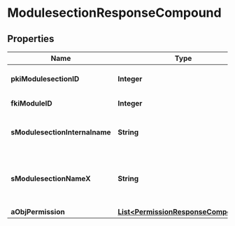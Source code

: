 

# ModulesectionResponseCompound

## Properties

Name | Type | Description | Notes
------------ | ------------- | ------------- | -------------
**pkiModulesectionID** | **Integer** | The unique ID of the Modulesection | 
**fkiModuleID** | **Integer** | The unique ID of the Module | 
**sModulesectionInternalname** | **String** | The Internal name of the Module section. | 
**sModulesectionNameX** | **String** | The Name of the Modulesection in the language of the requester | 
**aObjPermission** | [**List&lt;PermissionResponseCompound&gt;**](PermissionResponse.md) |  |  [optional]




